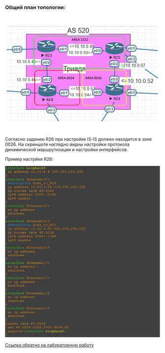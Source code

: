 ### Общий план топологии:
<img src='pic/top.jpg'>

Согласно заданию R26 при настройке IS-IS должен находится в зоне 0026. На скриншоте наглядно видны настройки протокола динамической маршрутизации и настройки интерфейсов.

Пример настрйки R26:  

<img src='pic/r26.JPG'>  

[Ссылка обратно на лабораторную работу](/labs/lab06/README.md#)